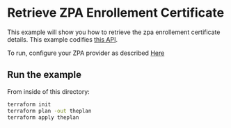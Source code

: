 # Retrieve ZPA Enrollement Certificate

This example will show you how to retrieve the zpa enrollement certificate details.
This example codifies [this API](https://help.zscaler.com/zpa/api-reference#/customer-version-profile-controller).

To run, configure your ZPA provider as described [Here](https://github.com/zscaler/terraform-provider-zpa/blob/master/docs/index.md)

## Run the example

From inside of this directory:

```bash
terraform init
terraform plan -out theplan
terraform apply theplan
```
